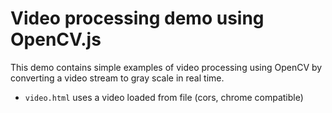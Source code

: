 # Video processing demo using OpenCV.js

This demo contains simple examples of video processing using OpenCV by converting
a video stream to gray scale in real time.

- `video.html` uses a video loaded from file (cors, chrome compatible)
